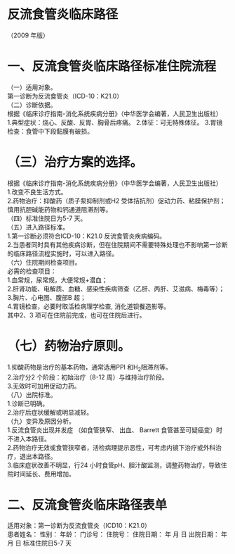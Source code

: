 # 反流食管炎临床路径  
（2009 年版）  
# 一、反流食管炎临床路径标准住院流程  
（一）适用对象。  
第一诊断为反流食管炎（ICD-10：K21.0）  
（二）诊断依据。  
根据《临床诊疗指南-消化系统疾病分册》（中华医学会编著，人民卫生出版社）  
1.典型症状：烧心、反酸、反胃、胸骨后疼痛。 2.体征：可无特殊体征。 3.胃镜检查：食管中下段黏膜有破损。  
# （三）治疗方案的选择。  
根据《临床诊疗指南-消化系统疾病分册》（中华医学会编著，人民卫生出版社）  
1.改变不良生活方式。  
2.药物治疗：抑酸药（质子泵抑制剂或H2 受体拮抗剂）促动力药、粘膜保护剂；慎用抗胆碱能药物和钙通道阻滞剂等。  
（四）标准住院日为5-7 天。  
（五）进入路径标准。  
1.第一诊断必须符合ICD-10：K21.0 反流食管炎疾病编码。  
2.当患者同时具有其他疾病诊断，但在住院期间不需要特殊处理也不影响第一诊断的临床路径流程实施时，可以进入路径。  
（六）住院期间检查项目。  
必需的检查项目：  
1.血常规，尿常规，大便常规+潜血；  
2.肝肾功能、电解质、血糖、感染性疾病筛查（乙肝、丙肝、艾滋病、梅毒等）；  
3.胸片、心电图、腹部B 超；  
4.胃镜检查，必要时取活检病理学检查, 消化道钡餐造影等。  
其中2、3 项可在住院前完成，也可在住院后进行。  
# （七）药物治疗原则。  
1.抑酸药物是治疗的基本药物，通常选用PPI 和$\mathrm{{H_{2}}}$阻滞剂等。  
2.治疗分2 个阶段：初始治疗（8-12 周）与维持治疗阶段。  
3.无效时可加用促动力药。  
（八）出院标准。  
1.诊断已明确。  
2.治疗后症状缓解或明显减轻。  
（九）变异及原因分析。  
1.反流食管炎出现并发症 （如食管狭窄、 出血、 Barrett 食管甚至可疑癌变）时不进入本路径。  
2.药物治疗无效或食管狭窄者，活检病理提示恶性，可考虑内镜下治疗或外科治疗，退出本路径。  
3.临床症状改善不明显，行24 小时食管pH、胆汁酸监测，调整药物治疗，导致住院时间延长、费用增加。  
# 二、反流食管炎临床路径表单  
适用对象：第一诊断为反流食管炎（ICD10：K21.0）  
患者姓名：          性别：    年龄：    门诊号：        住院号：       住院日期：     年  月  日   出院日期：     年  月  日   标准住院日5-7 天  
